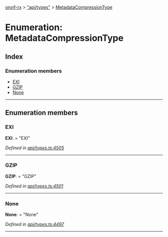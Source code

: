 [onvif-rx](../README.md) > ["api/types"](../modules/_api_types_.md) > [MetadataCompressionType](../enums/_api_types_.metadatacompressiontype.md)

# Enumeration: MetadataCompressionType

## Index

### Enumeration members

* [EXI](_api_types_.metadatacompressiontype.md#exi)
* [GZIP](_api_types_.metadatacompressiontype.md#gzip)
* [None](_api_types_.metadatacompressiontype.md#none)

---

## Enumeration members

<a id="exi"></a>

###  EXI

**EXI**:  = "EXI"

*Defined in [api/types.ts:4505](https://github.com/patrickmichalina/onvif-rx/blob/3ab1739/src/api/types.ts#L4505)*

___
<a id="gzip"></a>

###  GZIP

**GZIP**:  = "GZIP"

*Defined in [api/types.ts:4501](https://github.com/patrickmichalina/onvif-rx/blob/3ab1739/src/api/types.ts#L4501)*

___
<a id="none"></a>

###  None

**None**:  = "None"

*Defined in [api/types.ts:4497](https://github.com/patrickmichalina/onvif-rx/blob/3ab1739/src/api/types.ts#L4497)*

___

